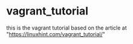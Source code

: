 # vagrant_tutorial
this is the vagrant tutorial based on the article at "https://linuxhint.com/vagrant_tutorial/"
